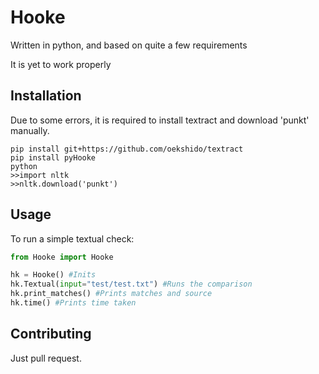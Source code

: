 # Hooke
Written in python, and based on quite a few requirements
  
It is yet to work properly

## Installation
Due to some errors, it is required to install textract and download 'punkt' manually.
```
pip install git+https://github.com/oekshido/textract
pip install pyHooke
python
>>import nltk
>>nltk.download('punkt')
```

## Usage
To run a simple textual check:
```python
from Hooke import Hooke

hk = Hooke() #Inits
hk.Textual(input="test/test.txt") #Runs the comparison
hk.print_matches() #Prints matches and source
hk.time() #Prints time taken
```

## Contributing
Just pull request.
